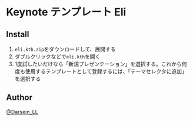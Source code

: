 Keynote テンプレート Eli
=============

## Install

1. `eli.kth.zip`をダウンロードして、展開する
1. ダブルクリックなどで`eli.kth`を開く
1. 1度試したいだけなら「新規プレゼンテーション」を選択する。これから何度も使用するテンプレートとして登録するには、「テーマセレクタに追加」を選択する

## Author

[@Darsein_LL](https://twitter.com/darsein_ll)

